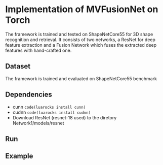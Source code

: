 # Implementation of MVFusionNet on Torch #

The framework is trained and tested on ShapeNetCore55 for 3D shape recognition and retrieval. It consists of two networks, a ResNet for deep feature extraction and a Fusion Network which fuses the extracted deep features with hand-crafted one.

## Dataset ##
The framework is trained and evaluated on ShapeNetCore55 benchmark

## Dependencies ##
* cunn `code(luarocks install cunn)`
* cudnn `code(luarocks install cudnn)`
* Download ResNet (resnet-18 used) to the diretory Network1/models/resnet

## Run ##

## Example ##
